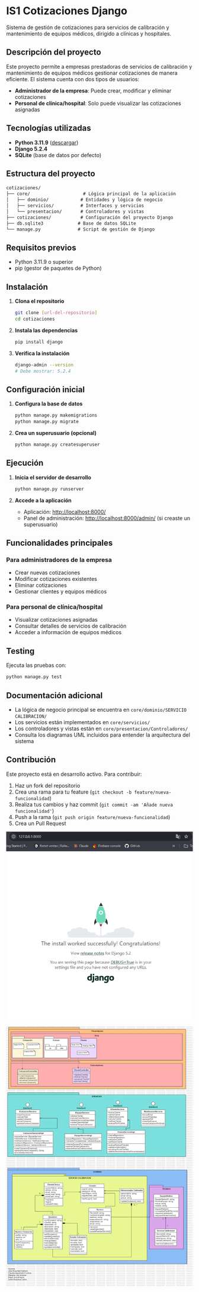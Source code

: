 # IS1 Cotizaciones Django

Sistema de gestión de cotizaciones para servicios de calibración y mantenimiento de equipos médicos, dirigido a clínicas y hospitales.

## Descripción del proyecto

Este proyecto permite a empresas prestadoras de servicios de calibración y mantenimiento de equipos médicos gestionar cotizaciones de manera eficiente. El sistema cuenta con dos tipos de usuarios:

- **Administrador de la empresa**: Puede crear, modificar y eliminar cotizaciones
- **Personal de clínica/hospital**: Solo puede visualizar las cotizaciones asignadas

## Tecnologías utilizadas

- **Python 3.11.9** ([descargar](https://www.python.org/downloads/release/python-3119/))
- **Django 5.2.4**
- **SQLite** (base de datos por defecto)

## Estructura del proyecto

```
cotizaciones/
├── core/                    # Lógica principal de la aplicación
│   ├── dominio/            # Entidades y lógica de negocio
│   ├── servicios/          # Interfaces y servicios
│   └── presentacion/       # Controladores y vistas
├── cotizaciones/           # Configuración del proyecto Django
├── db.sqlite3             # Base de datos SQLite
└── manage.py              # Script de gestión de Django
```

## Requisitos previos

- Python 3.11.9 o superior
- pip (gestor de paquetes de Python)

## Instalación

1. **Clona el repositorio**
   ```bash
   git clone [url-del-repositorio]
   cd cotizaciones
   ```

2. **Instala las dependencias**
   ```bash
   pip install django
   ```

3. **Verifica la instalación**
   ```bash
   django-admin --version
   # Debe mostrar: 5.2.4
   ```

## Configuración inicial

1. **Configura la base de datos**
   ```bash
   python manage.py makemigrations
   python manage.py migrate
   ```

2. **Crea un superusuario (opcional)**
   ```bash
   python manage.py createsuperuser
   ```

## Ejecución

1. **Inicia el servidor de desarrollo**
   ```bash
   python manage.py runserver
   ```

2. **Accede a la aplicación**
   - Aplicación: [http://localhost:8000/](http://localhost:8000/)
   - Panel de administración: [http://localhost:8000/admin/](http://localhost:8000/admin/) (si creaste un superusuario)

## Funcionalidades principales

### Para administradores de la empresa
- Crear nuevas cotizaciones
- Modificar cotizaciones existentes
- Eliminar cotizaciones
- Gestionar clientes y equipos médicos

### Para personal de clínica/hospital
- Visualizar cotizaciones asignadas
- Consultar detalles de servicios de calibración
- Acceder a información de equipos médicos

## Testing

Ejecuta las pruebas con:
```bash
python manage.py test
```

## Documentación adicional

- La lógica de negocio principal se encuentra en `core/dominio/SERVICIO CALIBRACION/`
- Los servicios están implementados en `core/servicios/`
- Los controladores y vistas están en `core/presentacion/Controladores/`
- Consulta los diagramas UML incluidos para entender la arquitectura del sistema

## Contribución

Este proyecto está en desarrollo activo. Para contribuir:

1. Haz un fork del repositorio
2. Crea una rama para tu feature (`git checkout -b feature/nueva-funcionalidad`)
3. Realiza tus cambios y haz commit (`git commit -am 'Añade nueva funcionalidad'`)
4. Push a la rama (`git push origin feature/nueva-funcionalidad`)
5. Crea un Pull Request



![Prueba del server corriendo](sources/imagen_django_run.png)

![Diagrama uml](sources/diagrama_uml.png)